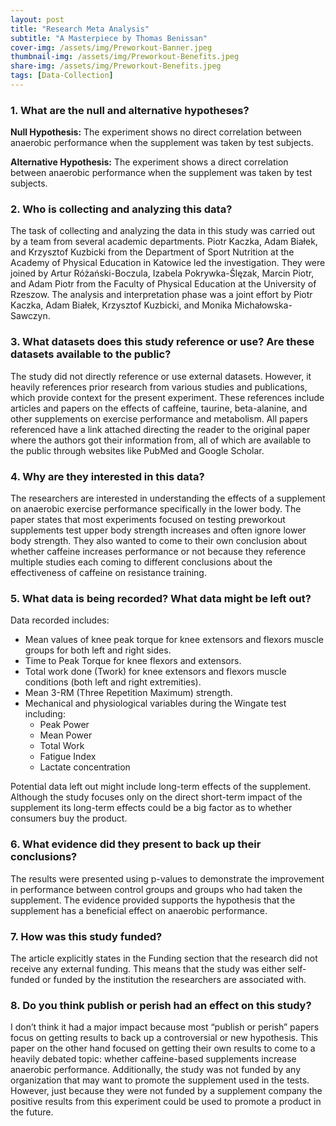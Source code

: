 ```yaml
---
layout: post
title: "Research Meta Analysis"
subtitle: "A Masterpiece by Thomas Benissan"
cover-img: /assets/img/Preworkout-Banner.jpeg
thumbnail-img: /assets/img/Preworkout-Benefits.jpeg
share-img: /assets/img/Preworkout-Benefits.jpeg
tags: [Data-Collection]
---
```


### 1. What are the null and alternative hypotheses?

**Null Hypothesis:** The experiment shows no direct correlation between anaerobic performance when the supplement was taken by test subjects.

**Alternative Hypothesis:** The experiment shows a direct correlation between anaerobic performance when the supplement was taken by test subjects.

### 2. Who is collecting and analyzing this data?

The task of collecting and analyzing the data in this study was carried out by a team from several academic departments. Piotr Kaczka, Adam Białek, and Krzysztof Kuzbicki from the Department of Sport Nutrition at the Academy of Physical Education in Katowice led the investigation. They were joined by Artur Różański-Boczula, Izabela Pokrywka-Ślęzak, Marcin Piotr, and Adam Piotr from the Faculty of Physical Education at the University of Rzeszow. The analysis and interpretation phase was a joint effort by Piotr Kaczka, Adam Białek, Krzysztof Kuzbicki, and Monika Michałowska-Sawczyn.

### 3. What datasets does this study reference or use? Are these datasets available to the public?

The study did not directly reference or use external datasets. However, it heavily references prior research from various studies and publications, which provide context for the present experiment. These references include articles and papers on the effects of caffeine, taurine, beta-alanine, and other supplements on exercise performance and metabolism. All papers referenced have a link attached directing the reader to the original paper where the authors got their information from, all of which are available to the public through websites like PubMed and Google Scholar.

### 4. Why are they interested in this data?

The researchers are interested in understanding the effects of a supplement on anaerobic exercise performance specifically in the lower body. The paper states that most experiments focused on testing preworkout supplements test upper body strength increases and often ignore lower body strength. They also wanted to come to their own conclusion about whether caffeine increases performance or not because they reference multiple studies each coming to different conclusions about the effectiveness of caffeine on resistance training.

### 5. What data is being recorded? What data might be left out?

Data recorded includes:
- Mean values of knee peak torque for knee extensors and flexors muscle groups for both left and right sides.
- Time to Peak Torque for knee flexors and extensors.
- Total work done (Twork) for knee extensors and flexors muscle conditions (both left and right extremities).
- Mean 3-RM (Three Repetition Maximum) strength.
- Mechanical and physiological variables during the Wingate test including:
  - Peak Power
  - Mean Power
  - Total Work
  - Fatigue Index
  - Lactate concentration

Potential data left out might include long-term effects of the supplement. Although the study focuses only on the direct short-term impact of the supplement its long-term effects could be a big factor as to whether consumers buy the product.

### 6. What evidence did they present to back up their conclusions?

The results were presented using p-values to demonstrate the improvement in performance between control groups and groups who had taken the supplement. The evidence provided supports the hypothesis that the supplement has a beneficial effect on anaerobic performance.

### 7. How was this study funded?

The article explicitly states in the Funding section that the research did not receive any external funding. This means that the study was either self-funded or funded by the institution the researchers are associated with.

### 8. Do you think publish or perish had an effect on this study?

I don’t think it had a major impact because most “publish or perish” papers focus on getting results to back up a controversial or new hypothesis. This paper on the other hand focused on getting their own results to come to a heavily debated topic: whether caffeine-based supplements increase anaerobic performance. Additionally, the study was not funded by any organization that may want to promote the supplement used in the tests. However, just because they were not funded by a supplement company the positive results from this experiment could be used to promote a product in the future.
